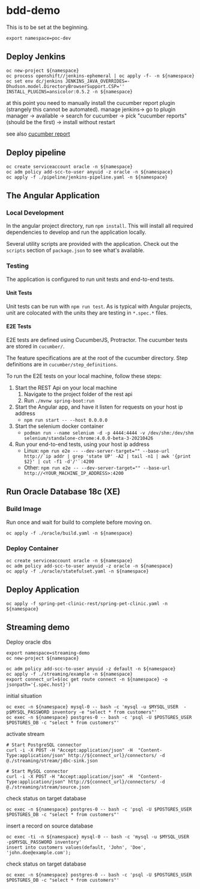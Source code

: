# bdd-demo

This is to be set at the beginning.

```shell
export namespace=poc-dev
```

## Deploy Jenkins

```shell
oc new-project ${namespace}
oc process openshift//jenkins-ephemeral | oc apply -f- -n ${namespace}
oc set env dc/jenkins JENKINS_JAVA_OVERRIDES=-Dhudson.model.DirectoryBrowserSupport.CSP='' INSTALL_PLUGINS=ansicolor:0.5.2 -n ${namespace}
```

at this point you need to manually install the cucumber report plugin (strangely this cannot be automated).
manage jenkins-> go to plugin manager -> available -> search for cucumber -> pick "cucumber reports" (should be the first) -> install without restart

see also [cucumber report](https://plugins.jenkins.io/cucumber-reports/)

## Deploy pipeline

```shell
oc create serviceaccount oracle -n ${namespace}
oc adm policy add-scc-to-user anyuid -z oracle -n ${namespace}
oc apply -f ./pipeline/jenkins-pipeline.yaml -n ${namespace}
```

## The Angular Application

### Local Development

In the angular project directory, run `npm install`. This will install all required dependencies to develop and run the application locally.

Several utility scripts are provided with the application. Check out the `scripts` section of `package.json` to see what's available.

### Testing

The application is configured to run unit tests and end-to-end tests.

#### Unit Tests

Unit tests can be run with `npm run test`.
As is typical with Angular projects, unit are colocated with the units they are testing in `*.spec.*` files.

#### E2E Tests

E2E tests are defined using CucumberJS, Protractor. The cucumber tests are stored in `cucumber/`.

The feature specifications are at the root of the cucumber directory. Step definitions are in `cucumber/step_definitions`.

To run the E2E tests on your local machine, follow these steps:

1. Start the REST Api on your local machine
   1. Navigate to the project folder of the rest api
   1. Run `./mvnw spring-boot:run`
1. Start the Angular app, and have it listen for requests on your host ip address
   - `npm run start -- --host 0.0.0.0`
1. Start the selenium docker container
   - `podman run --name selenium -d -p 4444:4444 -v /dev/shm:/dev/shm selenium/standalone-chrome:4.0.0-beta-3-20210426`
1. Run your end-to-end tests, using your host ip address
   - Linux: `` npm run e2e -- --dev-server-target="" --base-url http://`ip addr | grep 'state UP' -A2 | tail -n1 | awk '{print $2}' | cut -f1 -d'/'`:4200 ``
   - Other: `npm run e2e -- --dev-server-target="" --base-url http://<YOUR_MACHINE_IP_ADDRESS>:4200`

## Run Oracle Database 18c (XE)

### Build Image

Run once and wait for build to complete before moving on.

```shell
oc apply -f ./oracle/build.yaml -n ${namespace}
```

### Deploy Container

```shell
oc create serviceaccount oracle -n ${namespace}
oc adm policy add-scc-to-user anyuid -z oracle -n ${namespace}
oc apply -f ./oracle/statefulset.yaml -n ${namespace}
```

## Deploy Application

```shell
oc apply -f spring-pet-clinic-rest/spring-pet-clinic.yaml -n ${namespace}
```


## Streaming demo

Deploy oracle dbs

```shell
export namespace=streaming-demo
oc new-project ${namespace}
```

```shell
oc adm policy add-scc-to-user anyuid -z default -n ${namespace}
oc apply -f ./streaming/example -n ${namespace}
export connect_url=$(oc get route connect -n ${namespace} -o jsonpath='{.spec.host}')
```

initial situation

```shell
oc exec -n ${namespace} mysql-0 -- bash -c 'mysql -u $MYSQL_USER  -p$MYSQL_PASSWORD inventory -e "select * from customers"' 
oc exec -n ${namespace} postgres-0 -- bash -c 'psql -U $POSTGRES_USER $POSTGRES_DB -c "select * from customers"'
```

activate stream

```shell
# Start PostgreSQL connector
curl -i -X POST -H "Accept:application/json" -H  "Content-Type:application/json" http://${connect_url}/connectors/ -d @./streaming/stream/jdbc-sink.json

# Start MySQL connector
curl -i -X POST -H "Accept:application/json" -H  "Content-Type:application/json" http://${connect_url}/connectors/ -d @./streaming/stream/source.json
```

check status on target database

```shell
oc exec -n ${namespace} postgres-0 -- bash -c 'psql -U $POSTGRES_USER $POSTGRES_DB -c "select * from customers"'
```

insert a record on source database

```shell
oc exec -ti -n ${namespace} mysql-0 -- bash -c 'mysql -u $MYSQL_USER  -p$MYSQL_PASSWORD inventory'
insert into customers values(default, 'John', 'Doe', 'john.doe@example.com');
```

check status on target database

```shell
oc exec -n ${namespace} postgres-0 -- bash -c 'psql -U $POSTGRES_USER $POSTGRES_DB -c "select * from customers"'
```
